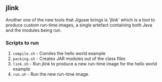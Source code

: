 ## jlink

Another one of the new tools that Jigsaw brings is 'jlink' which is a tool to produce custom run-time images,
a single artefact containing both Java and the modules being run.

### Scripts to run

1. `compile.sh` - Comiles the hello world example
2. `packing.sh` - Creates JAR modules out of the class files
3. `link.sh` - Run jlink to produce a new run-time image for the hello world example
4. `run.sh` - Run the new run-time image.
